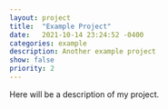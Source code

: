 ```yaml
---
layout: project
title:  "Example Project"
date:   2021-10-14 23:24:52 -0400
categories: example
description: Another example project
show: false
priority: 2
---
```


Here will be a description of my project.

